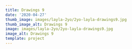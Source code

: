 ```yaml
---
title: Drawings 9
date: '2020-04-27'
thumb_image: images/layla-2yo/2yo-layla-drawings9.jpg
thumb_image_alt: Drawings 9
image: images/layla-2yo/2yo-layla-drawings9.jpg
image_alt: Drawings 9
template: project
---
```

